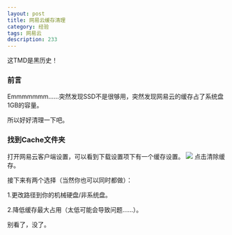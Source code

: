 ```yaml
---
layout: post
title: 网易云缓存清理
category: 经验
tags: 网易云
description: 233
---
```

这TMD是黑历史！

### 前言

Emmmmmmm......突然发现SSD不是很够用，突然发现网易云的缓存占了系统盘1GB的容量。

所以好好清理一下吧。

### 找到Cache文件夹
打开网易云客户端设置，可以看到下载设置项下有一个缓存设置。
[![](https://s1.ax1x.com/2018/01/08/pnmvqO.png)](https://imgchr.com/i/pnmvqO)
点击清除缓存。

接下来有两个选择（当然你也可以同时都做）：

1.更改路径到你的机械硬盘/非系统盘。

2.降低缓存最大占用（太低可能会导致问题......）。

别看了，没了。


